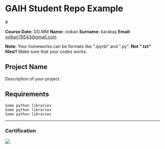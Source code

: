 
# GAIH Student Repo Example
#[](img/logo.png)

**Course Date:** DD.MM
**Name:** volkan 
**Surname:** karakaş
**Email:** volkan76543@gmail.com  

**Note:** Your homeworks can be formats like ".ipynb" and ".py". **Not ".txt" files!!** Make sure that your codes works.  

## Project Name
Description of your project.

## Requirements
```
Some python libraries
Some python libraries
Some python libraries
```
---

### Certification
![](img/certificate_ex.png)
